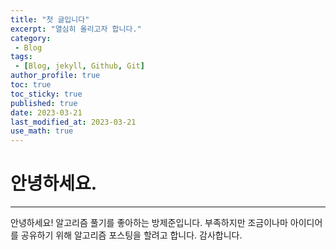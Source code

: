 ```yaml
---
title: "첫 글입니다"
excerpt: "열심히 올리고자 합니다."
category: 
 - Blog
tags:
 - [Blog, jekyll, Github, Git]
author_profile: true
toc: true
toc_sticky: true
published: true
date: 2023-03-21
last_modified_at: 2023-03-21
use_math: true
---
```


# 안녕하세요.
---

안녕하세요! 알고리즘 풀기를 좋아하는 방제준입니다. 부족하지만 조금이나마 아이디어를 공유하기 위해 알고리즘 포스팅을 할려고 합니다. 감사합니다.
